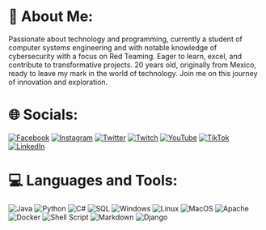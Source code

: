 # 💫 About Me:
Passionate about technology and programming, currently a student of computer systems engineering and with notable knowledge of cybersecurity with a focus on Red Teaming. Eager to learn, excel, and contribute to transformative projects. 20 years old, originally from Mexico, ready to leave my mark in the world of technology. Join me on this journey of innovation and exploration.

# 🌐 Socials:
[![Facebook](https://img.shields.io/badge/Facebook-%231877F2.svg?logo=Facebook&logoColor=white)](https://facebook.com/profile.php?id=100069898464335) [![Instagram](https://img.shields.io/badge/Instagram-%23E4405F.svg?logo=Instagram&logoColor=white)](https://instagram.com/_joshaviles_) [![Twitter](https://img.shields.io/badge/Twitter-%231DA1F2.svg?logo=Twitter&logoColor=white)](https://twitter.com/jooosh____) [![Twitch](https://img.shields.io/badge/Twitch-%239146FF.svg?logo=Twitch&logoColor=white)](https://twitch.tv/joshtrix_) [![YouTube](https://img.shields.io/badge/YouTube-%23FF0000.svg?logo=YouTube&logoColor=white)](https://www.youtube.com/channel/UCL5pqCgc5Zdul2enleAuK0w)
[![TikTok](https://img.shields.io/badge/TikTok-%23000000.svg?logo=TikTok&logoColor=white)](https://www.tiktok.com/@joshtrix_)
[![LinkedIn](https://img.shields.io/badge/LinkedIn-%230077B5.svg?logo=LinkedIn&logoColor=white)](https://www.linkedin.com/in//joshaviles/)


# 💻 Languages and Tools:
![Java](https://img.shields.io/badge/Java-%23ED8B00.svg?logo=java&logoColor=white) ![Python](https://img.shields.io/badge/Python-%233776AB.svg?logo=python&logoColor=white) ![C#](https://img.shields.io/badge/C%23-%23239120.svg?logo=c-sharp&logoColor=white) ![SQL](https://img.shields.io/badge/SQL-%230076D6.svg?logo=amazon-dynamodb&logoColor=white) ![Windows](https://img.shields.io/badge/Windows-%230078D6.svg?logo=windows&logoColor=white) ![Linux](https://img.shields.io/badge/Linux-%23FCC624.svg?logo=linux&logoColor=black) ![MacOS](https://img.shields.io/badge/macOS-%23999999.svg?logo=apple&logoColor=white) ![Apache](https://img.shields.io/badge/apache-%23D42029.svg?style=for-the-badge&logo=apache&logoColor=white) ![Docker](https://img.shields.io/badge/Docker-%230db7ed.svg?logo=docker&logoColor=white) ![Shell Script](https://img.shields.io/badge/Shell%20Script-%23121011.svg?logo=gnu-bash&logoColor=white) ![Markdown](https://img.shields.io/badge/Markdown-%23000000.svg?logo=markdown&logoColor=white) ![Django](https://img.shields.io/badge/Django-%23092E20.svg?logo=django&logoColor=white)



